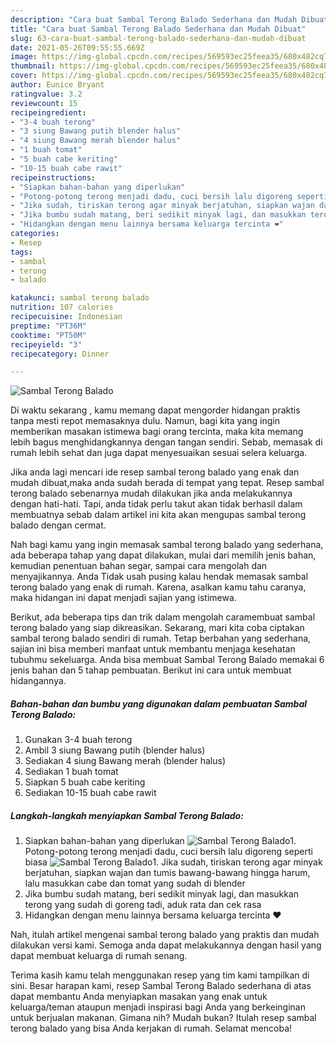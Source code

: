 ```yaml
---
description: "Cara buat Sambal Terong Balado Sederhana dan Mudah Dibuat"
title: "Cara buat Sambal Terong Balado Sederhana dan Mudah Dibuat"
slug: 63-cara-buat-sambal-terong-balado-sederhana-dan-mudah-dibuat
date: 2021-05-26T09:55:55.669Z
image: https://img-global.cpcdn.com/recipes/569593ec25feea35/680x482cq70/sambal-terong-balado-foto-resep-utama.jpg
thumbnail: https://img-global.cpcdn.com/recipes/569593ec25feea35/680x482cq70/sambal-terong-balado-foto-resep-utama.jpg
cover: https://img-global.cpcdn.com/recipes/569593ec25feea35/680x482cq70/sambal-terong-balado-foto-resep-utama.jpg
author: Eunice Bryant
ratingvalue: 3.2
reviewcount: 15
recipeingredient:
- "3-4 buah terong"
- "3 siung Bawang putih blender halus"
- "4 siung Bawang merah blender halus"
- "1 buah tomat"
- "5 buah cabe keriting"
- "10-15 buah cabe rawit"
recipeinstructions:
- "Siapkan bahan-bahan yang diperlukan"
- "Potong-potong terong menjadi dadu, cuci bersih lalu digoreng seperti biasa"
- "Jika sudah, tiriskan terong agar minyak berjatuhan, siapkan wajan dan tumis bawang-bawang hingga harum, lalu masukkan cabe dan tomat yang sudah di blender"
- "Jika bumbu sudah matang, beri sedikit minyak lagi, dan masukkan terong yang sudah di goreng tadi, aduk rata dan cek rasa"
- "Hidangkan dengan menu lainnya bersama keluarga tercinta ❤️"
categories:
- Resep
tags:
- sambal
- terong
- balado

katakunci: sambal terong balado 
nutrition: 107 calories
recipecuisine: Indonesian
preptime: "PT36M"
cooktime: "PT50M"
recipeyield: "3"
recipecategory: Dinner

---
```



![Sambal Terong Balado](https://img-global.cpcdn.com/recipes/569593ec25feea35/680x482cq70/sambal-terong-balado-foto-resep-utama.jpg)

Di waktu  sekarang , kamu memang dapat mengorder hidangan praktis tanpa mesti repot memasaknya dulu. Namun, bagi kita yang ingin memberikan masakan istimewa bagi orang tercinta, maka kita memang lebih bagus menghidangkannya dengan tangan sendiri. Sebab, memasak di rumah lebih sehat dan juga dapat menyesuaikan sesuai selera keluarga.

Jika anda lagi mencari ide resep sambal terong balado yang enak dan mudah dibuat,maka anda sudah berada di tempat yang tepat. Resep sambal terong balado  sebenarnya mudah dilakukan jika anda melakukannya dengan hati-hati. Tapi, anda tidak perlu takut akan tidak berhasil dalam membuatnya 
sebab dalam artikel ini kita akan mengupas sambal terong balado dengan cermat.  



Nah bagi kamu yang ingin memasak sambal terong balado yang sederhana, ada beberapa tahap yang dapat dilakukan, mulai dari memilih jenis bahan, kemudian penentuan bahan segar, sampai cara mengolah dan menyajikannya. Anda Tidak usah pusing kalau hendak memasak sambal terong balado yang enak di rumah. Karena, asalkan kamu  tahu caranya, maka hidangan ini dapat menjadi sajian yang istimewa.

Berikut, ada beberapa tips dan trik dalam mengolah caramembuat sambal terong balado yang siap dikreasikan. Sekarang, mari kita coba ciptakan sambal terong balado sendiri di rumah. Tetap berbahan yang sederhana, sajian ini bisa memberi manfaat untuk membantu menjaga kesehatan tubuhmu sekeluarga. Anda bisa membuat Sambal Terong Balado memakai 6 jenis bahan dan 5 tahap pembuatan. Berikut ini cara untuk membuat hidangannya.

<!--inarticleads1-->

##### Bahan-bahan dan bumbu yang digunakan dalam pembuatan Sambal Terong Balado:

1. Gunakan 3-4 buah terong
1. Ambil 3 siung Bawang putih (blender halus)
1. Sediakan 4 siung Bawang merah (blender halus)
1. Sediakan 1 buah tomat
1. Siapkan 5 buah cabe keriting
1. Sediakan 10-15 buah cabe rawit




<!--inarticleads2-->

##### Langkah-langkah menyiapkan Sambal Terong Balado:

1. Siapkan bahan-bahan yang diperlukan
<img src="https://img-global.cpcdn.com/steps/1ada2964b2890b33/160x128cq70/sambal-terong-balado-langkah-memasak-1-foto.jpg" alt="Sambal Terong Balado">1. Potong-potong terong menjadi dadu, cuci bersih lalu digoreng seperti biasa
<img src="https://img-global.cpcdn.com/steps/10575a0496d95b33/160x128cq70/sambal-terong-balado-langkah-memasak-2-foto.jpg" alt="Sambal Terong Balado">1. Jika sudah, tiriskan terong agar minyak berjatuhan, siapkan wajan dan tumis bawang-bawang hingga harum, lalu masukkan cabe dan tomat yang sudah di blender
1. Jika bumbu sudah matang, beri sedikit minyak lagi, dan masukkan terong yang sudah di goreng tadi, aduk rata dan cek rasa
1. Hidangkan dengan menu lainnya bersama keluarga tercinta ❤️




Nah, itulah artikel mengenai  sambal terong balado  yang praktis dan mudah dilakukan versi kami. Semoga anda dapat melakukannya dengan hasil yang dapat membuat keluarga di rumah senang. 

Terima kasih kamu telah menggunakan resep yang tim kami tampilkan di sini. Besar harapan kami, resep  Sambal Terong Balado sederhana di atas dapat membantu Anda menyiapkan masakan yang enak untuk keluarga/teman ataupun menjadi inspirasi bagi Anda yang berkeinginan untuk berjualan makanan. Gimana nih? Mudah bukan? Itulah resep sambal terong balado yang bisa Anda kerjakan di rumah. Selamat mencoba!

